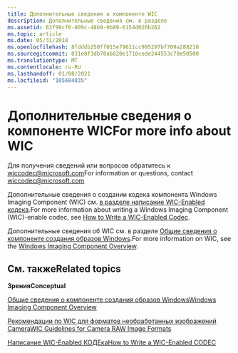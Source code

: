 ```yaml
---
title: Дополнительные сведения о компоненте WIC
description: Дополнительные сведения см. в разделе
ms.assetid: 63f99cf6-809c-48b9-9b89-6154d026b262
ms.topic: article
ms.date: 05/31/2018
ms.openlocfilehash: 8fdddb250ff015e79611cc995297bf709a288210
ms.sourcegitcommit: 831e8f3db78ab820e1710cede244553c70e50500
ms.translationtype: MT
ms.contentlocale: ru-RU
ms.lasthandoff: 01/08/2021
ms.locfileid: "105684035"
---
```

# <a name="for-more-info-about-wic"></a><span data-ttu-id="fdcd7-103">Дополнительные сведения о компоненте WIC</span><span class="sxs-lookup"><span data-stu-id="fdcd7-103">For more info about WIC</span></span>

<span data-ttu-id="fdcd7-104">Для получения сведений или вопросов обратитесь к wiccodec@microsoft.com</span><span class="sxs-lookup"><span data-stu-id="fdcd7-104">For information or questions, contact wiccodec@microsoft.com</span></span>

<span data-ttu-id="fdcd7-105">Дополнительные сведения о создании кодека компонента Windows Imaging Component (WIC) см. [в разделе написание WIC-Enabled кодека](-wic-howtowriteacodec.md).</span><span class="sxs-lookup"><span data-stu-id="fdcd7-105">For more information about writing a Windows Imaging Component (WIC)-enable codec, see [How to Write a WIC-Enabled Codec](-wic-howtowriteacodec.md).</span></span>

<span data-ttu-id="fdcd7-106">Дополнительные сведения об WIC см. в разделе [Общие сведения о компоненте создания образов Windows](-wic-about-windows-imaging-codec.md).</span><span class="sxs-lookup"><span data-stu-id="fdcd7-106">For more information on WIC, see the [Windows Imaging Component Overview](-wic-about-windows-imaging-codec.md).</span></span>

## <a name="related-topics"></a><span data-ttu-id="fdcd7-107">См. также</span><span class="sxs-lookup"><span data-stu-id="fdcd7-107">Related topics</span></span>

<dl> <dt>

<span data-ttu-id="fdcd7-108">**Зрения**</span><span class="sxs-lookup"><span data-stu-id="fdcd7-108">**Conceptual**</span></span>
</dt> <dt>

[<span data-ttu-id="fdcd7-109">Общие сведения о компоненте создания образов Windows</span><span class="sxs-lookup"><span data-stu-id="fdcd7-109">Windows Imaging Component Overview</span></span>](-wic-about-windows-imaging-codec.md)
</dt> <dt>

[<span data-ttu-id="fdcd7-110">Рекомендации по WIC для форматов необработанных изображений Camera</span><span class="sxs-lookup"><span data-stu-id="fdcd7-110">WIC Guidelines for Camera RAW Image Formats</span></span>](-wic-rawguidelines.md)
</dt> <dt>

[<span data-ttu-id="fdcd7-111">Написание WIC-Enabled КОДЕка</span><span class="sxs-lookup"><span data-stu-id="fdcd7-111">How to Write a WIC-Enabled CODEC</span></span>](-wic-howtowriteacodec.md)
</dt> </dl>

 

 



